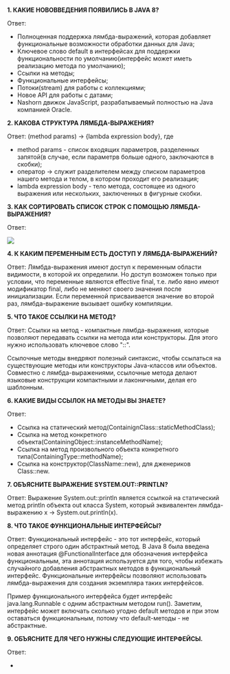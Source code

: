 **1. КАКИЕ НОВОВВЕДЕНИЯ ПОЯВИЛИСЬ В JAVA 8?**

Ответ: 

* Полноценная поддержка лямбда-выражений, которая добавляет функциональные возможности обработки данных для Java;
* Ключевое слово default в интерфейсах для поддержки функциональности по умолчанию(интерфейс может иметь реализацию метода по умолчанию);
* Ссылки на методы;
* Функциональные интерфейсы;
* Потоки(stream) для работы с коллекциями;
* Новое API для работы с датами;
* Nashorn движок JavaScript, разрабатываемый полностью на Java компанией Oracle.

**2. КАКОВА СТРУКТУРА ЛЯМБДА-ВЫРАЖЕНИЯ?**

Ответ: (method params) -> {lambda expression body}, где

* method params - список входящих параметров, разделенных запятой(в случае, если параметрв больше одного, заключаются в скобки);
* оператор -> служит разделителем  между списком параметров нашего метода и телом, в котором проходит его реализация;
* lambda expression body - тело метода, состоящее из одного выражения или нескольких, заключенных в фигурные скобки.

**3. КАК СОРТИРОВАТЬ СПИСОК СТРОК С ПОМОЩЬЮ ЛЯМБДА-ВЫРАЖЕНИЯ?**

Ответ: 

![](https://4.bp.blogspot.com/-MzPf6tqX6Ls/VziRrSFYUBI/AAAAAAAAAqo/iOzDNCaSYI8gfFZhLTYM0S3fSx0WLrweQCLcB/s1600/q002_p01.jpg)

**4. К КАКИМ ПЕРЕМЕННЫМ ЕСТЬ ДОСТУП У ЛЯМБДА-ВЫРАЖЕНИЙ?**

Ответ: Лямбда-выражения имеют доступ к переменным области видимости, в которой их определили. Но доступ возможен только при условии, что переменные являются effective final, т.е. либо явно имеют модификатор final, либо не меняют своего значения после инициализации. Если переменной присваивается значение во второй раз, лямбда-выражение вызывает ошибку компиляции.

**5. ЧТО ТАКОЕ ССЫЛКИ НА МЕТОД?**

Ответ: Ссылки на метод - компактные лямбда-выражения, которые позволяют передавать ссылки на метода или конструкторы. Для этого нужно использовать ключевое слово "::".

Ссылочные методы внедряют полезный синтаксис, чтобы ссылаться на существующие методы или конструкторы Java-классов или объектов. Совместно с лямбда-выражениями, ссылочные метода делают языковые конструкции компактными и лаконичными, делая его шаблонным.

**6. КАКИЕ ВИДЫ ССЫЛОК НА МЕТОДЫ ВЫ ЗНАЕТЕ?**

Ответ: 

* Ссылка на статический метод(ContainignClass::staticMethodClass);
* Ссылка на метод конкретного объекта(ContainingObject::instanceMethodName);
* Ссылка на метод произвольного объекта конкретного типа(ContainingType::methodName);
* Ссылка на конструктор(ClassName::new), для дженериков Class<T>::new.

**7. ОБЪЯСНИТЕ ВЫРАЖЕНИЕ SYSTEM.OUT::PRINTLN?**

Ответ: Выражение System.out::println является ссылкой на статический метод println объекта out класса System, который эквивалентен лямбда-выражению x -> System.out.println(x).

**8. ЧТО ТАКОЕ ФУНКЦИОНАЛЬНЫЕ ИНТЕРФЕЙСЫ?**

Ответ: Функциональный интерфейс - это тот интерфейс, который определяет строго один абстрактный метод. В Java 8 была введена новая аннотация @FunctionalInterface для обозначения интерфейса функциональным, эта аннотация используется для того, чтобы избежать случайного добавления абстрактных методов в функциональный интерфейс. Функциональные интерфейсы позволяют использовать лямбда-выражения для создания экземпляра таких интерфейсов.

Пример функционального интерфейса будет интерфейс java.lang.Runnable с одним абстрактным методом run(). Заметим, интерфейс может включать сколько угодно default методов и при этом оставаться функциональным, потому что default-методы - не абстрактные.

**9. ОБЪЯСНИТЕ ДЛЯ ЧЕГО НУЖНЫ СЛЕДУЮЩИЕ ИНТЕРФЕЙСЫ.**

Ответ: 

* 

